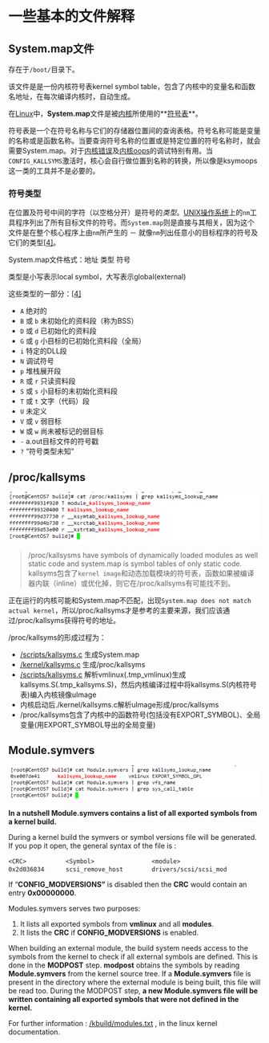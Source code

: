 # 一些基本的文件解释



## System.map文件

存在于`/boot/`目录下。

该文件是是一份内核符号表kernel symbol table，包含了内核中的变量名和函数名地址，在每次编译内核时，自动生成。

在[Linux](https://zh.m.wikipedia.org/wiki/Linux)中，**System.map**文件是被[内核](https://zh.m.wikipedia.org/wiki/内核)所使用的**[符号表](https://zh.m.wikipedia.org/wiki/符号表)**。

符号表是一个在符号名称与它们的存储器位置间的查询表格。符号名称可能是变量的名称或是函数名称。当要查询符号名称的位置或是特定位置的符号名称时，就会需要System.map。对于[内核错误](https://zh.m.wikipedia.org/wiki/内核错误)及[内核oops](https://zh.m.wikipedia.org/wiki/Linux内核oops)的调试特别有用。当`CONFIG_KALLSYMS`激活时，核心会自行做位置到名称的转换，所以像是ksymoops这一类的工具并不是必要的。



### 符号类型

在位置及符号中间的字符（以空格分开）是符号的*类型*。[UNIX操作系统](https://zh.m.wikipedia.org/wiki/UNIX操作系统)上的`nm`工具程序列出了所有目标文件的符号。而`System.map`则是直接与其相关，因为这个文件是在整个核心程序上由`nm`所产生的 － 就像`nm`列出任意小的目标程序的符号及它们的类型[[4\]](https://zh.m.wikipedia.org/zh-my/System.map#cite_note-nm-man-4)。

System.map文件格式：地址 类型 符号

类型是小写表示local symbol，大写表示global(external)

这些类型的一部分：[[4\]](https://zh.m.wikipedia.org/zh-my/System.map#cite_note-nm-man-4)

- `A` 绝对的
- `B` 或 `b` 未初始化的资料段（称为BSS）
- `D` 或 `d` 已初始化的资料段
- `G` 或 `g` 小目标的已初始化资料段（全局）
- `i` 特定的DLL段
- `N` 调试符号
- `p` 堆栈展开段
- `R` 或 `r` 只读资料段
- `S` 或 `s` 小目标的未初始化资料段
- `T` 或 `t` 文字（代码）段
- `U` 未定义
- `V` 或 `v` 弱目标
- `W` 或 `w` 尚未被标记的弱目标
- `-` a.out目标文件的符号戳
- `?` “符号类型未知”



## /proc/kallsyms



![image-20201127135310932](https://raw.githubusercontent.com/supermanc88/ImageSources/master/image-20201127135310932.png)



>  /proc/kallsysms have symbols of dynamically loaded modules as well static code and system.map is symbol tables of only static code. kallsyms包含了`kernel image`和动态加载模块的符号表，函数如果被编译器内联（inline）或优化掉，则它在/proc/kallsyms有可能找不到。



正在运行的内核可能和System.map不匹配，出现`System.map does not match actual kernel`，所以/proc/kallsyms才是参考的主要来源，我们应该通过/proc/kallsyms获得符号的地址。

/proc/kallsyms的形成过程为：

- [/scripts/kallsyms.c](https://github.com/torvalds/linux/blob/master/scripts/kallsyms.c) 生成System.map
- [/kernel/kallsyms.c](https://github.com/torvalds/linux/blob/master/kernel/kallsyms.c) 生成/proc/kallsyms
- [/scripts/kallsyms.c](https://github.com/torvalds/linux/blob/master/scripts/kallsyms.c) 解析vmlinux(.tmp_vmlinux)生成kallsyms.S(.tmp_kallsyms.S)，然后内核编译过程中将kallsyms.S(内核符号表)编入内核镜像uImage
- 内核启动后./kernel/kallsyms.c解析uImage形成/proc/kallsyms
- /proc/kallsyms包含了内核中的函数符号(包括没有EXPORT_SYMBOL)、全局变量(用EXPORT_SYMBOL导出的全局变量)





## Module.symvers

![image-20201127135217243](https://raw.githubusercontent.com/supermanc88/ImageSources/master/image-20201127135217243.png)

**In a nutshell Module.symvers contains a list of all exported symbols from a kernel build.**

During a kernel build the symvers or symbol versions file will be generated. If you pop it open, the general syntax of the file is :

```
<CRC>			<Symbol>				<module> 
0x2d036834		scsi_remove_host		drivers/scsi/scsi_mod 
```

If “**CONFIG_MODVERSIONS”** is disabled then the **CRC** would contain an entry **0x00000000**.

Modules.symvers serves two purposes:

1. It lists all exported symbols from **vmlinux** and all **modules**.
2. It lists the **CRC** if **CONFIG_MODVERSIONS** is enabled.

When building an external module, the build system needs access to the symbols from the kernel to check if all external symbols are defined. This is done in the **MODPOST** step. **modpost** obtains the symbols by reading **Module.symvers** from the kernel source tree. If a **Module.symvers** file is present in the directory where the external module is being built, this file will be read too. During the MODPOST step, **a new Module.symvers file will be written containing all exported symbols that were not defined in the kernel.**

For further information : [/kbuild/modules.txt](https://www.kernel.org/doc/Documentation/kbuild/modules.txt) , in the linux kernel documentation.